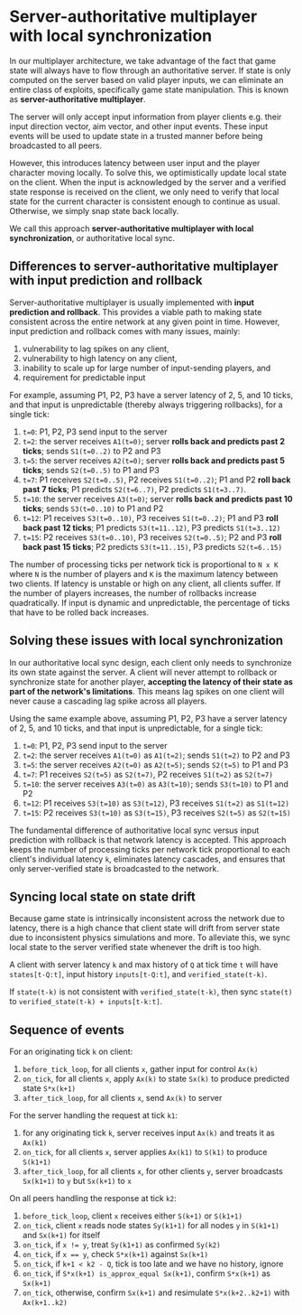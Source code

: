 # Server-authoritative multiplayer with local synchronization

In our multiplayer architecture, we take advantage of the fact that game state will always have to flow through an authoritative server. If state is only computed on the server based on valid player inputs, we can eliminate an entire class of exploits, specifically game state manipulation. This is known as **server-authoritative multiplayer**.

The server will only accept input information from player clients e.g. their input direction vector, aim vector, and other input events. These input events will be used to update state in a trusted manner before being broadcasted to all peers.

However, this introduces latency between user input and the player character moving locally. To solve this, we optimistically update local state on the client. When the input is acknowledged by the server and a verified state response is received on the client, we only need to verify that local state for the current character is consistent enough to continue as usual. Otherwise, we simply snap state back locally.

We call this approach **server-authoritative multiplayer with local synchronization**, or authoritative local sync.

## Differences to server-authoritative multiplayer with input prediction and rollback

Server-authoritative multiplayer is usually implemented with **input prediction and rollback**. This provides a viable path to making state consistent across the entire network at any given point in time. However, input prediction and rollback comes with many issues, mainly:

1. vulnerability to lag spikes on any client,
2. vulnerability to high latency on any client,
3. inability to scale up for large number of input-sending players, and
4. requirement for predictable input

For example, assuming P1, P2, P3 have a server latency of 2, 5, and 10 ticks, and that input is unpredictable (thereby always triggering rollbacks), for a single tick:

1. `t=0`: P1, P2, P3 send input to the server
2. `t=2`: the server receives `A1(t=0)`; server **rolls back and predicts past 2 ticks**; sends `S1(t=0..2)` to P2 and P3
3. `t=5`: the server receives `A2(t=0)`; server **rolls back and predicts past 5 ticks**; sends `S2(t=0..5)` to P1 and P3
4. `t=7`: P1 receives `S2(t=0..5)`, P2 receives `S1(t=0..2)`; P1 and P2 **roll back past 7 ticks**; P1 predicts `S2(t=6..7)`, P2 predicts `S1(t=3..7)`.
5. `t=10`: the server receives `A3(t=0)`; server **rolls back and predicts past 10 ticks**; sends `S3(t=0..10)` to P1 and P2
6. `t=12`: P1 receives `S3(t=0..10)`, P3 receives `S1(t=0..2)`; P1 and P3 **roll back past 12 ticks**; P1 predicts `S3(t=11..12)`, P3 predicts `S1(t=3..12)`
7. `t=15`: P2 receives `S3(t=0..10)`, P3 receives `S2(t=0..5)`; P2 and P3 **roll back past 15 ticks**; P2 predicts `S3(t=11..15)`, P3 predicts `S2(t=6..15)`

The number of processing ticks per network tick is proportional to `N x K` where `N` is the number of players and `K` is the maximum latency between two clients. If latency is unstable or high on any client, all clients suffer. If the number of players increases, the number of rollbacks increase quadratically. If input is dynamic and unpredictable, the percentage of ticks that have to be rolled back increases.

## Solving these issues with local synchronization

In our authoritative local sync design, each client only needs to synchronize its own state against the server. A client will never attempt to rollback or synchronize state for another player, **accepting the latency of their state as part of the network's limitations**. This means lag spikes on one client will never cause a cascading lag spike across all players.

Using the same example above, assuming P1, P2, P3 have a server latency of 2, 5, and 10 ticks, and that input is unpredictable, for a single tick:

1. `t=0`: P1, P2, P3 send input to the server
2. `t=2`: the server receives `A1(t=0)` as `A1(t=2)`; sends `S1(t=2)` to P2 and P3
3. `t=5`: the server receives `A2(t=0)` as `A2(t=5)`; sends `S2(t=5)` to P1 and P3
4. `t=7`: P1 receives `S2(t=5)` as `S2(t=7)`, P2 receives `S1(t=2)` as `S2(t=7)`
5. `t=10`: the server receives `A3(t=0)` as `A3(t=10)`; sends `S3(t=10)` to P1 and P2
6. `t=12`: P1 receives `S3(t=10)` as `S3(t=12)`, P3 receives `S1(t=2)` as `S1(t=12)`
7. `t=15`: P2 receives `S3(t=10)` as `S3(t=15)`, P3 receives `S2(t=5)` as `S2(t=15)`

The fundamental difference of authoritative local sync versus input prediction with rollback is that network latency is accepted. This approach keeps the number of processing ticks per network tick proportional to each client's individual latency `k`, eliminates latency cascades, and ensures that only server-verified state is broadcasted to the network.

## Syncing local state on state drift

Because game state is intrinsically inconsistent across the network due to latency, there is a high chance that client state will drift from server state due to inconsistent physics simulations and more. To alleviate this, we sync local state to the server verified state whenever the drift is too high.

A client with server latency `k` and max history of `Q` at tick time `t` will have `states[t-Q:t]`, input history `inputs[t-Q:t]`, and `verified_state(t-k)`.

If `state(t-k)` is not consistent with `verified_state(t-k)`, then sync `state(t)` to `verified_state(t-k) + inputs[t-k:t]`.

## Sequence of events

For an originating tick `k` on client:

1. `before_tick_loop`, for all clients `x`, gather input for control `Ax(k)`
2. `on_tick`, for all clients `x`, apply `Ax(k)` to state `Sx(k)` to produce predicted state `S*x(k+1)`
3. `after_tick_loop`, for all clients `x`, send `Ax(k)` to server

For the server handling the request at tick `k1`:

1. for any originating tick `k`, server receives input `Ax(k)` and treats it as `Ax(k1)`
2. `on_tick`, for all clients `x`, server applies `Ax(k1)` to `S(k1)` to produce `S(k1+1)`
3. `after_tick_loop`, for all clients `x`, for other clients `y`, server broadcasts `Sx(k1+1)` to `y` but `Sx(k+1)` to `x`

On all peers handling the response at tick `k2`:

1. `before_tick_loop`, client `x` receives either `S(k+1)` or `S(k1+1)`
2. `on_tick`, client `x` reads node states `Sy(k1+1)` for all nodes `y` in `S(k1+1)` and `Sx(k+1)` for itself
3. `on_tick`, if `x != y`, treat `Sy(k1+1)` as confirmed `Sy(k2)`
4. `on_tick`, if `x == y`, check `S*x(k+1)` against `Sx(k+1)`
5. `on_tick`, if `k+1 < k2 - Q`, tick is too late and we have no history, ignore
6. `on_tick`, if `S*x(k+1) is_approx_equal Sx(k+1)`, confirm `S*x(k+1)` as `Sx(k+1)`
7. `on_tick`, otherwise, confirm `Sx(k+1)` and resimulate `S*x(k+2..k2+1)` with `Ax(k+1..k2)`
